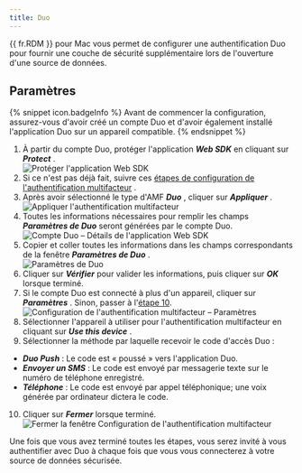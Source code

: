 ```yaml
---
title: Duo
---
```

{{ fr.RDM }} pour Mac vous permet de configurer une authentification Duo pour fournir une couche de sécurité supplémentaire lors de l'ouverture d'une source de données. 

## Paramètres 

{% snippet icon.badgeInfo %} 
Avant de commencer la configuration, assurez-vous d'avoir créé un compte Duo et d'avoir également installé l'application Duo sur un appareil compatible. 
{% endsnippet %}
 
1. À partir du compte Duo, protéger l'application ***Web SDK*** en cliquant sur ***Protect*** .  
![Protéger l'application Web SDK](https://webdevolutions.azureedge.net/docs/fr/rdm/mac/RDMMac2050.png) 
1. Si ce n'est pas déjà fait, suivre ces [étapes de configuration de l'authentification multifacteur](/fr/rdm/mac/data-sources/multi-factor-authentication/) . 
1. Après avoir sélectionné le type d'AMF ***Duo*** , cliquer sur ***Appliquer*** .  
![Appliquer l'authentification multifacteur](https://webdevolutions.azureedge.net/docs/fr/rdm/mac/clip0317.png) 
1. Toutes les informations nécessaires pour remplir les champs ***Paramètres de Duo*** seront générées par le compte Duo.  
![Compte Duo – Détails de l'application Web SDK](https://webdevolutions.azureedge.net/docs/fr/rdm/mac/RDMMac2049.png) 
1. Copier et coller toutes les informations dans les champs correspondants de la fenêtre ***Paramètres de Duo*** .  
![Paramètres de Duo](https://webdevolutions.azureedge.net/docs/fr/rdm/mac/clip0319.png) 
1. Cliquer sur ***Vérifier*** pour valider les informations, puis cliquer sur ***OK*** lorsque terminé. 
1. Si le compte Duo est connecté à plus d'un appareil, cliquer sur ***Paramètres*** . Sinon, passer à l'<a href="#10">étape 10</a>.  
![Configuration de l'authentification multifacteur – Paramètres](https://webdevolutions.azureedge.net/docs/fr/rdm/mac/RDMMac2051.png) 
1. Sélectionner l'appareil à utiliser pour l'authentification multifacteur en cliquant sur ***Use this device*** . 
1. Sélectionner la méthode par laquelle recevoir le code d'accès Duo : 
* ***Duo Push*** : Le code est « poussé » vers l'application Duo. 
* ***Envoyer un SMS*** : Le code est envoyé par messagerie texte sur le numéro de téléphone enregistré. 
* ***Téléphone*** : Le code est envoyé par appel téléphonique; une voix générée par ordinateur dictera le code. 
10. <a name="10"></a>Cliquer sur ***Fermer*** lorsque terminé.  
![Fermer la fenêtre Configuration de l'authentification multifacteur](https://webdevolutions.azureedge.net/docs/fr/rdm/mac/RDMMac2052.png) 

Une fois que vous avez terminé toutes les étapes, vous serez invité à vous authentifier avec Duo à chaque fois que vous vous connecterez à votre source de données sécurisée. 

